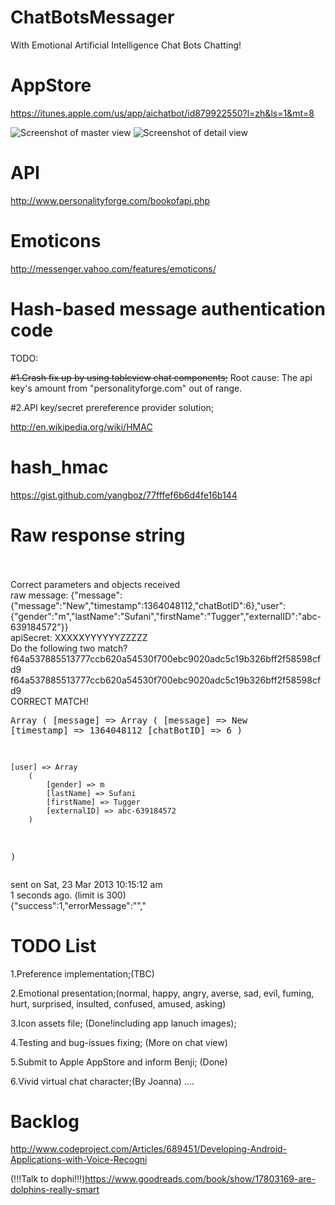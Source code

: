 ChatBotsMessager
================

With Emotional Artificial Intelligence Chat Bots Chatting!

AppStore
================
https://itunes.apple.com/us/app/aichatbot/id879922550?l=zh&ls=1&mt=8

![Screenshot of master view](https://raw.github.com/yangboz/ChatBotsMessager/master/ChatBotsMessager/ChatBotsMessager/Snapshots/ChatBotsMessagerMaster.jpg)
![Screenshot of detail view](https://raw.github.com/yangboz/ChatBotsMessager/master/ChatBotsMessager/ChatBotsMessager/Snapshots/ChatBotsMessagerDetail.jpg)

API
================
http://www.personalityforge.com/bookofapi.php


Emoticons
================

http://messenger.yahoo.com/features/emoticons/


Hash-based message authentication code
================

TODO:

~~#1.Crash fix up by using tableview chat components;~~ Root cause: The api key's amount from "personalityforge.com" out of range.

#2.API key/secret prereference provider solution;

http://en.wikipedia.org/wiki/HMAC


hash_hmac
================

https://gist.github.com/yangboz/77fffef6b6d4fe16b144

Raw response string
================
<br><br>Correct parameters and objects received<br>raw message: {"message":{"message":"New","timestamp":1364048112,"chatBotID":6},"user":{"gender":"m","lastName":"Sufani","firstName":"Tugger","externalID":"abc-639184572"}}<br>apiSecret: XXXXXYYYYYYZZZZZ<br>Do the following two match?<br>f64a537885513777ccb620a54530f700ebc9020adc5c19b326bff2f58598cfd9<br>f64a537885513777ccb620a54530f700ebc9020adc5c19b326bff2f58598cfd9<br>CORRECT MATCH!<pre>Array
(
    [message] => Array
        (
            [message] => New
            [timestamp] => 1364048112
            [chatBotID] => 6
        )

    [user] => Array
        (
            [gender] => m
            [lastName] => Sufani
            [firstName] => Tugger
            [externalID] => abc-639184572
        )

)
</pre>sent on Sat, 23 Mar 2013 10:15:12 am<br>1 seconds ago. (limit is 300)<br>{"success":1,"errorMessage":"","

TODO List
================

1.Preference implementation;(TBC)

2.Emotional presentation;(normal, happy, angry, averse, sad, evil, fuming, hurt, surprised, insulted, confused, amused, asking)

3.Icon assets file; (Done!including app lanuch images);

4.Testing and bug-issues fixing; (More on chat view)

5.Submit to Apple AppStore and inform Benji; (Done)

6.Vivid virtual chat character;(By Joanna)
....


Backlog
================

http://www.codeproject.com/Articles/689451/Developing-Android-Applications-with-Voice-Recogni

(!!!Talk to dophi!!!)https://www.goodreads.com/book/show/17803169-are-dolphins-really-smart

